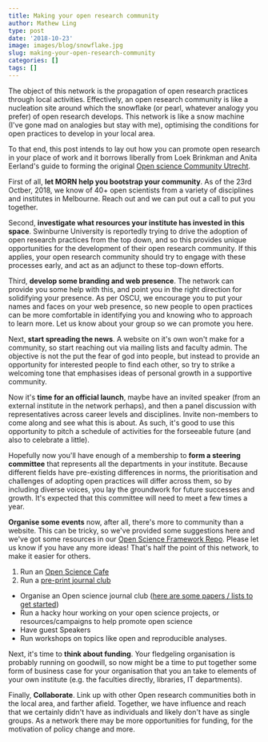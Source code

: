 ```yaml
---
title: Making your open research community
author: Mathew Ling
type: post
date: '2018-10-23'
image: images/blog/snowflake.jpg
slug: making-your-open-research-community
categories: []
tags: []
---
```


The object of this network is the propagation of open research practices through local activities. Effectively, an open research community is like a nucleation site around which the snowflake (or pearl, whatever analogy you prefer) of open research develops. This network is like a snow machine (I've gone mad on analogies but stay with me), optimising the conditions for open practices to develop in your local area. 

To that end, this post intends to lay out how you can promote open research in your place of work and it borrows liberally from Loek Brinkman and Anita Eerland's guide to forming the original [Open science Community Utrecht](https://docs.google.com/document/d/112B-OCArTI-zdDZ6S67BPVHSn6gPL9GgmluoQ35zG40/edit).

First of all, **let MORN help you bootstrap your community**. As of the 23rd Octber, 2018, we know of 40+ open scientists from a variety of disciplines and institutes in Melbourne. Reach out and we can put out a call to put you together.

Second, **investigate what resources your institute has invested in this space**. Swinburne University is reportedly trying to drive the adoption of open research practices from the top down, and so this provides unique opportunities for the development of their open research community. If this applies, your open research community should try to engage with these processes early, and act as an adjunct to these top-down efforts.   

Third, **develop some branding and web presence**. The network can provide you some help with this, and point you in the right direction for solidifying your presence. As per OSCU, we encourage you to put your names and faces on your web presence, so new people to open practices can be more comfortable in identifying you and knowing who to approach to learn more. Let us know about your group so we can promote you here. 

Next, **start spreading the news**. A website on it's own won't make for a community, so start reaching out via mailing lists and faculty admin. The objective is not the put the fear of god into people, but instead to provide an opportunity for interested people to find each other, so try to strike a welcoming tone that emphasises ideas of personal growth in a supportive community. 

Now it's **time for an official launch**, maybe have an invited speaker (from an external institute in the network perhaps), and then a panel discussion with representatives across career levels and disciplines. Invite non-members to come along and see what this is about. As such, it's good to use this opportunity to pitch a schedule of activities for the forseeable future (and also to celebrate a little).

Hopefully now you'll have enough of a membership to **form a steering committee** that represents all the departments in your institute. Because different fields have pre-existing differences in norms, the prioritisation and challenges of adopting open practices will differ across them, so by including diverse voices, you lay the groundwork for future successes and growth. It's expected that this committee will need to meet a few times a year.  

**Organise some events** now, after all, there's more to community than a website. This can be tricky, so we've provided some suggestions here and we've got some resources in our [Open Science Framework Repo](https://osf.io/be7yt/wiki/home/). Please let us know if you have any more ideas! That's half the point of this network, to make it easier for others. 

1. Run an [Open Science Cafe](https://www.fosteropenscience.eu/content/organise-your-own-open-science-cafe)
2. Run a [pre-print journal club](https://www.prereview.org/users/164141/articles/205430-how-to-start-a-prereview-journal-club-tips-email-templates)
- Organise an Open science journal club ([here are some papers / lists to get started](https://osf.io/be7yt/wiki/Reading%20lists/))
- Run a hacky hour working on your open science projects, or resources/campaigns to help promote open science
- Have guest Speakers
- Run workshops on topics like open and reproducible analyses.
 
Next, it's time to **think about funding**. Your fledgeling organisation is probably running on goodwill, so now might be a time to put together some form of business case for your organisation that you an take to elements of your own institute (e.g. the faculties directly, libraries, IT departments).

Finally, **Collaborate**. Link up with other Open research communities both in the local area, and farther afield. Together, we have influence and reach that we certainly didn't have as individuals and likely don't have as single groups. As a network there may be more opportunities for funding, for the motivation of policy change and more.  

